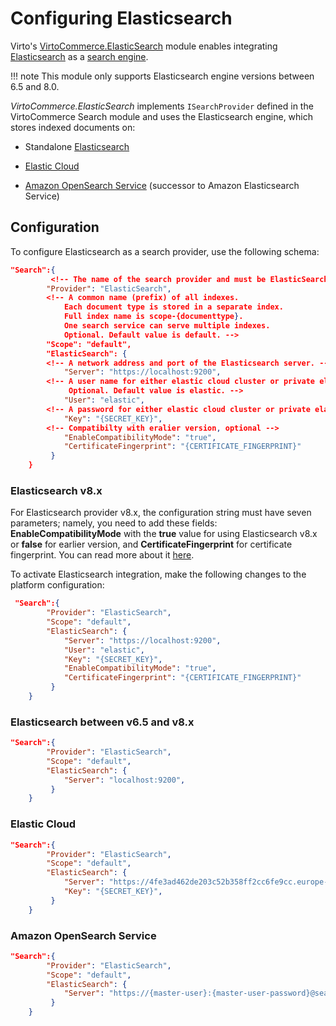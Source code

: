 # Configuring Elasticsearch
Virto's [VirtoCommerce.ElasticSearch](https://github.com/VirtoCommerce/vc-module-elastic-search ) module enables integrating [Elasticsearch](https://www.elastic.co/products/elasticsearch) as a [search engine](https://doc.oroinc.com/backend/architecture/tech-stack/search-index/#search-index-overview).

!!! note
	This module only supports Elasticsearch engine versions between 6.5 and 8.0. 

*VirtoCommerce.ElasticSearch* implements `ISearchProvider` defined in the VirtoCommerce Search module and uses the Elasticsearch engine, which stores indexed documents on:

+ Standalone [Elasticsearch](https://www.elastic.co/products/elasticsearch "https://www.elastic.co/products/elasticsearch")
    
+ [Elastic Cloud](https://cloud.elastic.co/ "https://cloud.elastic.co/")
    
+ [Amazon OpenSearch Service](https://aws.amazon.com/opensearch-service/ "https://aws.amazon.com/opensearch-service/") (successor to Amazon Elasticsearch Service)
    

## Configuration

To configure Elasticsearch as a search provider, use the following schema:

```json
"Search":{
         <!-- The name of the search provider and must be ElasticSearch -->
        "Provider": "ElasticSearch", 
        <!-- A common name (prefix) of all indexes. 
            Each document type is stored in a separate index. 
            Full index name is scope-{documenttype}. 
            One search service can serve multiple indexes. 
            Optional. Default value is default. -->
        "Scope": "default",
        "ElasticSearch": {
        <!-- A network address and port of the Elasticsearch server. -->
            "Server": "https://localhost:9200",
        <!-- A user name for either elastic cloud cluster or private elastic server. 
             Optional. Default value is elastic. -->
            "User": "elastic",
        <!-- A password for either elastic cloud cluster or private elastic server. Optional. -->
            "Key": "{SECRET_KEY}",
        <!-- Compatibilty with eralier version, optional -->
            "EnableCompatibilityMode": "true",
            "CertificateFingerprint": "{CERTIFICATE_FINGERPRINT}"
         }
    }
```

### Elasticsearch v8.x

For Elasticsearch provider v8.x, the configuration string must have seven parameters; namely, you need to add these fields: **EnableCompatibilityMode** with the **true** value for using Elasticsearch v8.x or **false** for earlier version, and **CertificateFingerprint** for certificate fingerprint. You can read more about it [here](https://www.elastic.co/guide/en/elasticsearch/reference/8.1/configuring-stack-security.html).

To activate Elasticsearch integration, make the following changes to the platform configuration:

```json title="appsettings.json"
 "Search":{
        "Provider": "ElasticSearch",
        "Scope": "default",
        "ElasticSearch": {
            "Server": "https://localhost:9200",
            "User": "elastic",
            "Key": "{SECRET_KEY}",
            "EnableCompatibilityMode": "true",
            "CertificateFingerprint": "{CERTIFICATE_FINGERPRINT}"
         }
    }
```

### Elasticsearch between v6.5 and v8.x

```json title="appsettings.json"
"Search":{
        "Provider": "ElasticSearch",
        "Scope": "default",
        "ElasticSearch": {
            "Server": "localhost:9200",
         }
    }
```

### Elastic Cloud

```json title="appsettings.json"
"Search":{
        "Provider": "ElasticSearch",
        "Scope": "default",
        "ElasticSearch": {
            "Server": "https://4fe3ad462de203c52b358ff2cc6fe9cc.europe-west1.gcp.cloud.es.io:9243",
            "Key": "{SECRET_KEY}",
         }
    }
```

### Amazon OpenSearch Service

```json title="appsettings.json"
"Search":{
        "Provider": "ElasticSearch",
        "Scope": "default",
        "ElasticSearch": {
            "Server": "https://{master-user}:{master-user-password}@search-test-vc-c74km3tiav64fiimnisw3ghpd4.us-west-1.es.amazonaws.com;",
         }
    }
```